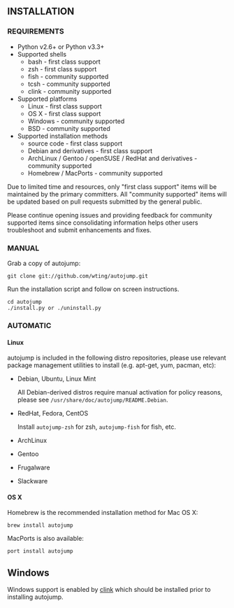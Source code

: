 ## INSTALLATION

### REQUIREMENTS

- Python v2.6+ or Python v3.3+
- Supported shells
    - bash  - first class support
    - zsh - first class support
    - fish - community supported
    - tcsh - community supported
    - clink - community supported
- Supported platforms
    - Linux - first class support
    - OS X - first class support
    - Windows - community supported
    - BSD - community supported
- Supported installation methods
    - source code - first class support
    - Debian and derivatives - first class support
    - ArchLinux / Gentoo / openSUSE / RedHat and derivatives - community supported
    - Homebrew / MacPorts - community supported

Due to limited time and resources, only "first class support" items will be
maintained by the primary committers. All "community supported" items will be
updated based on pull requests submitted by the general public.

Please continue opening issues and providing feedback for community supported
items since consolidating information helps other users troubleshoot and submit
enhancements and fixes.

### MANUAL

Grab a copy of autojump:

    git clone git://github.com/wting/autojump.git

Run the installation script and follow on screen instructions.

    cd autojump
    ./install.py or ./uninstall.py

### AUTOMATIC

#### Linux

autojump is included in the following distro repositories, please use relevant
package management utilities to install (e.g. apt-get, yum, pacman, etc):

- Debian, Ubuntu, Linux Mint

    All Debian-derived distros require manual activation for policy reasons,
    please see `/usr/share/doc/autojump/README.Debian`.

- RedHat, Fedora, CentOS

    Install `autojump-zsh` for zsh, `autojump-fish` for fish, etc.

- ArchLinux
- Gentoo
- Frugalware
- Slackware

#### OS X

Homebrew is the recommended installation method for Mac OS X:

    brew install autojump

MacPorts is also available:

    port install autojump

## Windows

Windows support is enabled by [clink](https://mridgers.github.io/clink/) which
should be installed prior to installing autojump.
